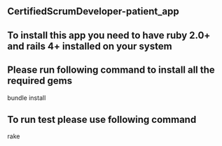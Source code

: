 ## CertifiedScrumDeveloper-patient_app
## To install this app you need to have ruby 2.0+ and rails 4+ installed on your system
## Please run following command to install all the required gems
bundle install
## To run test please use following command
rake